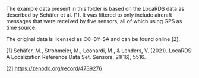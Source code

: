 The example data present in this folder is based on the LocaRDS data as described by Schäfer et al. [1]. 
It was filtered to only include aircraft messages that were received by five sensors, all of which using GPS as time source. 

The original data is licensed as CC-BY-SA and can be found online [2].

[1] Schäfer, M., Strohmeier, M., Leonardi, M., & Lenders, V. (2021).
    LocaRDS: A Localization Reference Data Set. Sensors, 21(16), 5516.
    
[2] https://zenodo.org/record/4739276
